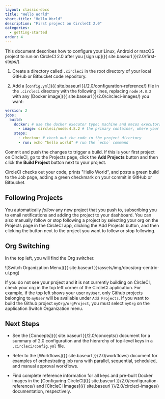 ```yaml
---
layout: classic-docs
title: "Hello World"
short-title: "Hello World"
description: "First project on CircleCI 2.0"
categories:
  - getting-started
order: 4
---
```

This document describes how to configure your Linux, Android or macOS project to run on CircleCI 2.0 after you [sign up]({{ site.baseurl }}/2.0/first-steps/).

1. Create a directory called `.circleci` in the root directory of your local GitHub or Bitbucket code repository.

2. Add a [`config.yml`]({{ site.baseurl }}/2.0/configuration-reference/) file in the `.circleci` directory with the following lines, replacing `node:4.8.2` with any [Docker image]({{ site.baseurl }}/2.0/circleci-images/) you want:

```yaml
version: 2
jobs:
  build:
    docker: # use the docker executor type; machine and macos executors are also supported
      - image: circleci/node:4.8.2 # the primary container, where your job's commands are run
    steps:
      - checkout # check out the code in the project directory
      - run: echo "hello world" # run the `echo` command
```

Commit and push the changes to trigger a build. If this is your first project on CircleCI, go to the Projects page, click the **Add Projects** button and then click the **Build Project** button next to your project.

CircleCI checks out your code, prints "Hello World", and posts a green build to the Job page, adding a green checkmark on your commit in GitHub or Bitbucket.

## Following Projects

You automatically *follow* any new project that you push to, subscribing you to email notifications and adding the project to your dashboard. You can also manually follow or stop following a project by selecting your org on the Projects page in the CircleCI app, clicking the Add Projects button, and then clicking the button next to the project you want to follow or stop following.

## Org Switching

In the top left, you will find the Org switcher.

![Switch Organization Menu]({{ site.baseurl }}/assets/img/docs/org-centric-ui.png)

If you do not see your project and it is not currently building on CircleCI, check your org in the top left corner of the CircleCI application. For example, if the top left shows your user `myUser`, only Github projects belonging to `myUser` will be available under `Add Projects`. If you want to build the Github project `myOrg/orgProject`, you must select `myOrg` on the application Switch Organization menu.

## Next Steps

- See the [Concepts]({{ site.baseurl }}/2.0/concepts/) document for a summary of 2.0 configuration and the hierarchy of top-level keys in a `.circleci/config.yml` file.

- Refer to the [Workflows]({{ site.baseurl }}/2.0/workflows) document for examples of orchestrating job runs with parallel, sequential, scheduled, and manual approval workflows.

- Find complete reference information for all keys and pre-built Docker images in the [Configuring CircleCI]({{ site.baseurl }}/2.0/configuration-reference/) and [CircleCI Images]({{ site.baseurl }}/2.0/circleci-images/) documentation, respectively.